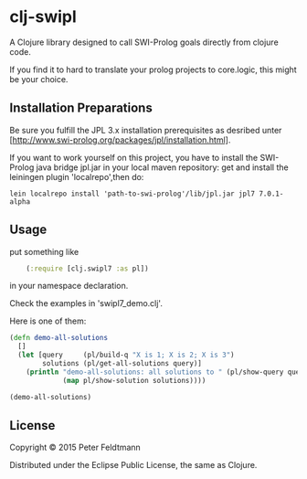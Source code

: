 # clj-swipl

A Clojure library designed to call SWI-Prolog goals directly from clojure code.

If you find it to hard to translate your prolog projects to core.logic, 
this might be your choice.

## Installation Preparations

Be sure you fulfill the JPL 3.x installation prerequisites as desribed unter [http://www.swi-prolog.org/packages/jpl/installation.html].

If you want to work yourself on this project, you have to install the SWI-Prolog java bridge jpl.jar in your local maven repository:
get and install the leiningen plugin 'localrepo',then do:

	lein localrepo install 'path-to-swi-prolog'/lib/jpl.jar jpl7 7.0.1-alpha


## Usage

put something like
```clojure
	(:require [clj.swipl7 :as pl])
```
in your namespace declaration.


Check the examples in 'swipl7_demo.clj'.

Here is one of them:
```clojure 
(defn demo-all-solutions
  []
  (let [query     (pl/build-q "X is 1; X is 2; X is 3")
        solutions (pl/get-all-solutions query)]
    (println "demo-all-solutions: all solutions to " (pl/show-query query)  " ==> " 
             (map pl/show-solution solutions))))

(demo-all-solutions)
```	 
			 
## License

Copyright © 2015 Peter Feldtmann

Distributed under the Eclipse Public License, the same as Clojure.
